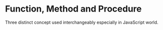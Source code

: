# Function, Method and Procedure

Three distinct concept used interchangeably especially in JavaScript world.

